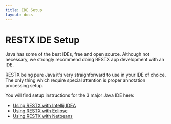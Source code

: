 ```yaml
---
title: IDE Setup
layout: docs
---
```

# RESTX IDE Setup

Java has some of the best IDEs, free and open source. Although not necessary, we strongly recommend doing RESTX app development with an IDE.

RESTX being pure Java it's very straighforward to use in your IDE of choice. The only thing which require special attention is proper annotation processing setup.

You will find setup instructions for the 3 major Java IDE here:

- [Using RESTX with Intellij IDEA](ide-idea.html)
- [Using RESTX with Eclipse](ide-eclipse.html)
- [Using RESTX with Netbeans](ide-netbeans.html)